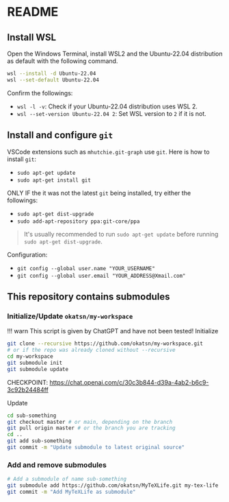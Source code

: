 # README

## Install WSL
Open the Windows Terminal, install WSL2 and the Ubuntu-22.04 distribution as default with the following command.

```bash
wsl --install -d Ubuntu-22.04
wsl --set-default Ubuntu-22.04
```

Confirm the followings:
- `wsl -l -v`: Check if your Ubuntu-22.04 distribution uses WSL 2.
- `wsl --set-version Ubuntu-22.04 2`: Set WSL version to `2` if it is not.

## Install and configure `git`

VSCode extensions such as `mhutchie.git-graph` use `git`. 
Here is how to install `git`:
- `sudo apt-get update`
- `sudo apt-get install git`

ONLY IF the it was not the latest `git` being installed, try either the followings: 
- `sudo apt-get dist-upgrade`
- `sudo add-apt-repository ppa:git-core/ppa`
> It's usually recommended to run `sudo apt-get update` before running `sudo apt-get dist-upgrade`.

Configuration:
- `git config --global user.name "YOUR_USERNAME"`
- `git config --global user.email "YOUR_ADDRESS@Xmail.com"`

## This repository contains submodules

### Initialize/Update `okatsn/my-workspace`

!!! warn This script is given by ChatGPT and have not been tested!
Initialize
```bash
git clone --recursive https://github.com/okatsn/my-workspace.git
# or if the repo was already cloned without --recursive
cd my-workspace
git submodule init
git submodule update

```

CHECKPOINT: https://chat.openai.com/c/30c3b844-d39a-4ab2-b6c9-3c92b24484ff

Update
```bash
cd sub-something
git checkout master # or main, depending on the branch
git pull origin master # or the branch you are tracking
cd ..
git add sub-something
git commit -m "Update submodule to latest original source"

```
### Add and remove submodules
```bash
# Add a submodule of name sub-something
git submodule add https://github.com/okatsn/MyTeXLife.git my-tex-life
git commit -m "Add MyTeXLife as submodule"

```